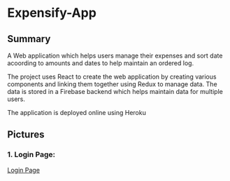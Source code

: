 # Expensify-App

## Summary

A Web application which helps users manage their expenses and sort date acoording to amounts and dates to help maintain an ordered log. 

The project uses React to create the web application by creating various components and linking them together using Redux to manage data. The data is stored in a Firebase backend which helps maintain data for multiple users.

The application is deployed online using Heroku

## Pictures

### 1. Login Page:

[Login Page](/images/login_page.png)
